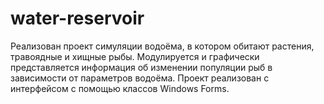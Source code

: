 # water-reservoir
Реализован проект симуляции водоёма, в котором обитают растения, травоядные и хищные рыбы. Модулируется и графически представляется информация об изменении популяции рыб в зависимости от параметров водоёма. Проект реализован с интерфейсом с помощью классов Windows Forms.
